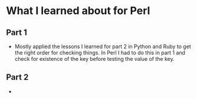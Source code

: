 # What I learned about for Perl

## Part 1
- Mostly applied the lessons I learned for part 2 in Python and Ruby to get the right order for checking things. In Perl I had to do this in part 1 and check for existence of the key before testing the value of the key.

## Part 2
- 
